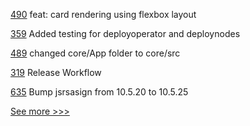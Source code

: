 
[490](https://github.com/hyperledger/aries-mobile-agent-react-native/pull/490) feat: card rendering using flexbox layout

[359](https://github.com/hyperledger-labs/minifabric/pull/359) Added testing for deployoperator and deploynodes

[489](https://github.com/hyperledger/aries-mobile-agent-react-native/pull/489) changed core/App folder to core/src

[319](https://github.com/hyperledger/fabric-ca/pull/319) Release Workflow

[635](https://github.com/hyperledger-labs/blockchain-carbon-accounting/pull/635) Bump jsrsasign from 10.5.20 to 10.5.25


[See more >>>](https://start-here.hyperledger.org/pull-requests)
